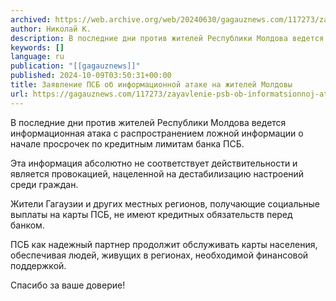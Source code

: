 ```yaml
---
archived: https://web.archive.org/web/20240630/gagauznews.com/117273/zayavlenie-psb-ob-informatsionnoj-atake-na-zhitelej-moldovy.html
author: Николай К.
description: В последние дни против жителей Республики Молдова ведется информационная атака с распространением ложной информации о начале просрочек по кредитным лимитам банка ПСБ. Эта информация абсолютно не соответствует действительности и является провокацией, нацеленной на дестабилизацию настроений среди граждан. Жители Гагаузии и других местных регионов, получающие социальные выплаты на карты ПСБ, не имеют кредитных обязательств перед банком. ПСБ как надежный партнер продолжит обслуживать карты населения, обеспечивая людей, живущих в регионах, необходимой финансовой поддержкой. Спасибо за ваше доверие!
keywords: []
language: ru
publication: "[[gagauznews]]"
published: 2024-10-09T03:50:31+00:00
title: Заявление ПСБ об информационной атаке на жителей Молдовы
url: https://gagauznews.com/117273/zayavlenie-psb-ob-informatsionnoj-atake-na-zhitelej-moldovy.html
---
```


В последние дни против жителей Республики Молдова ведется информационная атака с распространением ложной информации о начале просрочек по кредитным лимитам банка ПСБ.

Эта информация абсолютно не соответствует действительности и является провокацией, нацеленной на дестабилизацию настроений среди граждан.

Жители Гагаузии и других местных регионов, получающие социальные выплаты на карты ПСБ, не имеют кредитных обязательств перед банком.

ПСБ как надежный партнер продолжит обслуживать карты населения, обеспечивая людей, живущих в регионах, необходимой финансовой поддержкой.

Спасибо за ваше доверие!